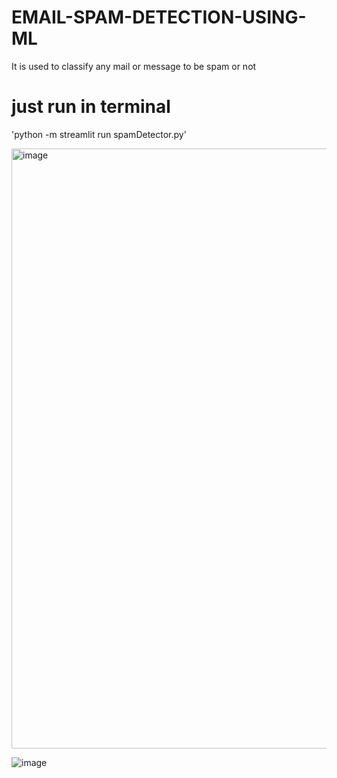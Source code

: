 # EMAIL-SPAM-DETECTION-USING-ML
It is used to classify any mail or message to be spam or not 
# just run in terminal  
'python -m streamlit run spamDetector.py'

<img width="960" alt="image" src="https://github.com/Aadii1506/EMAIL-SPAM-DETECTION-USING-ML/assets/87804157/8b01ef90-a7d5-470b-9c31-f5904af6ef5f">

![image](https://github.com/Aadii1506/EMAIL-SPAM-DETECTION-USING-ML/assets/87804157/ac831692-4686-4700-b2da-c2235e0bdbf1)


